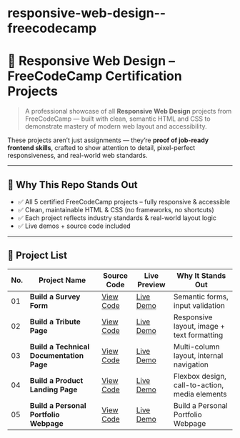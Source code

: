 # responsive-web-design--freecodecamp
# 📱 Responsive Web Design – FreeCodeCamp Certification Projects

> A professional showcase of all **Responsive Web Design** projects from FreeCodeCamp — built with clean, semantic HTML and CSS to demonstrate mastery of modern web layout and accessibility.

These projects aren’t just assignments — they’re **proof of job-ready frontend skills**, crafted to show attention to detail, pixel-perfect responsiveness, and real-world web standards.

---

## 🚀 Why This Repo Stands Out

- ✅ All 5 certified FreeCodeCamp projects – fully responsive & accessible  
- ✅ Clean, maintainable HTML & CSS (no frameworks, no shortcuts)  
- ✅ Each project reflects industry standards & real-world layout logic  
- ✅ Live demos + source code included
---
## 📜 Project List

| No. | Project Name                 | Source Code | Live Preview | Why It Stands Out |
|-----|------------------------------|-------------|--------------|--------------------|
| 01  | **Build a Survey Form**     | [View Code](https://github.com/abdulmatin54/responsive-web-design--freecodecamp/tree/main/Build%20a%20Personal%20Portfolio%20Webpage) | [Live Demo](https://abdulmatin54.github.io/responsive-web-design--freecodecamp/build%20a%20survey%20form/index.html) | Semantic forms, input validation  |
| 02  | **Build a Tribute Page**     | [View Code](https://github.com/abdulmatin54/responsive-web-design--freecodecamp/tree/main/build%20a%20tribute%20page) | [Live Demo](https://abdulmatin54.github.io/responsive-web-design--freecodecamp/build%20a%20tribute%20page/index.html) | Responsive layout, image + text formatting  |
| 03  | **Build a Technical Documentation Page**    | [View Code](#) | [Live Demo](#) | Multi-column layout, internal navigation |
| 04  | **Build a Product Landing Page**     | [View Code](#) | [Live Demo](#) | Flexbox design, call-to-action, media elements  |
| 05  | **Build a Personal Portfolio Webpage**  | [View Code](#) | [Live Demo](#) | Build a Personal Portfolio Webpage |
